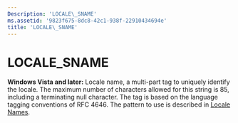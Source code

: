 ```yaml
---
Description: 'LOCALE\_SNAME'
ms.assetid: '9823f675-8dc8-42c1-938f-22910434694e'
title: 'LOCALE\_SNAME'
---
```


# LOCALE\_SNAME

**Windows Vista and later:** Locale name, a multi-part tag to uniquely identify the locale. The maximum number of characters allowed for this string is 85, including a terminating null character. The tag is based on the language tagging conventions of RFC 4646. The pattern to use is described in [Locale Names](locale-names.md).

 

 



